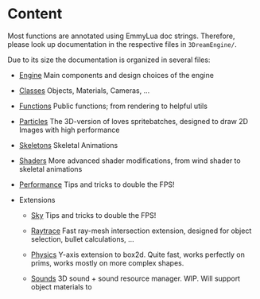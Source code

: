 # Content

Most functions are annotated using EmmyLua doc strings. Therefore, please look up documentation in the respective files in `3DreamEngine/`.

Due to its size the documentation is organized in several files:

- [Engine](https://3dreamengine.github.io/3DreamEngine/docu/engine)
  Main components and design choices of the engine

- [Classes](https://3dreamengine.github.io/3DreamEngine/docu/classes)
  Objects, Materials, Cameras, ...

- [Functions](https://3dreamengine.github.io/3DreamEngine/docu/functions)
  Public functions; from rendering to helpful utils

- [Particles](https://3dreamengine.github.io/3DreamEngine/docu/particles)
  The 3D-version of loves spritebatches, designed to draw 2D Images with high performance

- [Skeletons](https://3dreamengine.github.io/3DreamEngine/docu/skeletons)
  Skeletal Animations

- [Shaders](https://3dreamengine.github.io/3DreamEngine/docu/particles)
  More advanced shader modifications, from wind shader to skeletal animations

- [Performance](https://3dreamengine.github.io/3DreamEngine/docu/performance)
  Tips and tricks to double the FPS!

* Extensions
    - [Sky](https://3dreamengine.github.io/3DreamEngine/docu/extensions/sky)
      Tips and tricks to double the FPS!

    - [Raytrace](https://3dreamengine.github.io/3DreamEngine/docu/extensions/raytrace)
      Fast ray-mesh intersection extension, designed for object selection, bullet calculations, ...

    - [Physics](https://3dreamengine.github.io/3DreamEngine/docu/extensions/physics)
      Y-axis extension to box2d. Quite fast, works perfectly on prims, works mostly on more complex shapes.

    - [Sounds](https://3dreamengine.github.io/3DreamEngine/docu/extensions/sounds)
      3D sound + sound resource manager. WIP. Will support object materials to 